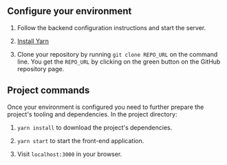 ## Configure your environment

1. Follow the backend configuration instructions and start the server.

2. [Install Yarn](https://yarnpkg.com/lang/en/docs/install/)

3. Clone your repository by running `git clone REPO_URL` on the command line. You get the `REPO_URL` by clicking on the green button on the GitHub repository page.

## Project commands

Once your environment is configured you need to further prepare the project's tooling and dependencies. In the project directory:

1. `yarn install` to download the project's dependencies.

2. `yarn start` to start the front-end application.

3. Visit `localhost:3000` in your browser.
